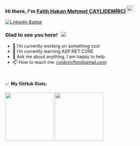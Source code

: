 ### Hi there, I'm <a href="https://gkassym.netlify.app" target="_blank">Fatih Hakan Mehmet ÇAYLIDEMİRCİ</a> <img src="https://media.giphy.com/media/hvRJCLFzcasrR4ia7z/giphy.gif" width="25px">


[![Linkedin Badge](https://img.shields.io/badge/-LinkedIn-0e76a8?style=flat-square&logo=Linkedin&logoColor=white)](https://www.linkedin.com/in/feheme/)

### Glad to see you here! &nbsp; ![](https://visitor-badge.glitch.me/badge?page_id=feheme.feheme)



- 🔭 I’m currently working on something cool
- 🌱 I’m currently learning ASP.NET CORE
- 💬 Ask me about anything, I am happy to help
- 📫 How to reach me: cyldmrcfhm@gmail.com

</br>


📈 **My GitHub Stats:**

<p>
  <img height="155em" src="https://github-readme-stats.vercel.app/api?username=feheme&show_icons=true&hide_border=true&&count_private=true&include_all_commits=true" />
  <img height="155em" src="https://github-readme-stats.vercel.app/api/top-langs/?username=feheme&exclude_repo=KNN-Image-Classification&show_icons=true&hide_border=true&layout=compact&langs_count=8"/>
</p>






